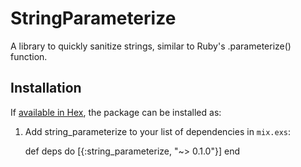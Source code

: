 # StringParameterize

A library to quickly sanitize strings, similar to Ruby's .parameterize() function. 

## Installation

If [available in Hex](https://hex.pm/docs/publish), the package can be installed as:

  1. Add string_parameterize to your list of dependencies in `mix.exs`:

        def deps do
          [{:string_parameterize, "~> 0.1.0"}]
        end
